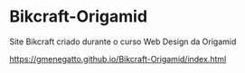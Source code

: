 # Bikcraft-Origamid
Site Bikcraft criado durante o curso Web Design da Origamid

https://gmenegatto.github.io/Bikcraft-Origamid/index.html
